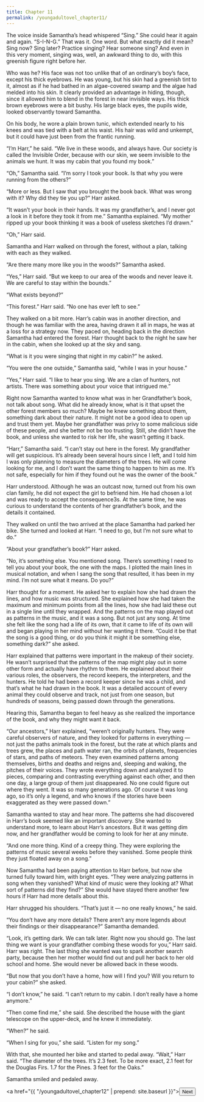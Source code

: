 ```yaml
---
title: Chapter 11
permalink: /youngadultovel_chapter11/
---
```


The voice inside Samantha’s head whispered “Sing.” She could hear it again and again. “S-I-N-G.” That was it. One word. But what exactly did it mean? Sing now? Sing later? Practice singing? Hear someone sing? And even in this very moment, singing was, well, an awkward thing to do, with this greenish figure right before her.

Who was he? His face was not too unlike that of an ordinary’s boy’s face, except his thick eyebrows. He was young, but his skin had a greenish tint to it, almost as if he had bathed in an algae-covered swamp and the algae had melded into his skin. It clearly provided an advantage in hiding, though, since it allowed him to blend in the forest in near invisible ways. His thick brown eyebrows were a bit bushy. His large black eyes, the pupils wide, looked observantly toward Samantha.

On his body, he wore a plain brown tunic, which extended nearly to his knees and was tied with a belt at his waist. His hair was wild and unkempt, but it could have just been from the frantic running.

“I’m Harr,” he said. “We live in these woods, and always have. Our society is called the Invisible Order, because with our skin, we seem invisible to the animals we hunt. It was my cabin that you found my book.”

“Oh,” Samantha said. “I’m sorry I took your book. Is that why you were running from the others?”

“More or less. But I saw that you brought the book back. What was wrong with it? Why did they tie you up?” Harr asked.

“It wasn’t your book in their hands. It was my grandfather’s, and I never got a look in it before they took it from me.” Samantha explained. “My mother ripped up your book thinking it was a book of useless sketches I’d drawn.”

“Oh,” Harr said.

Samantha and Harr walked on through the forest, without a plan, talking with each as they walked.

“Are there many more like you in the woods?” Samantha asked.

“Yes,” Harr said. “But we keep to our area of the woods and never leave it. We are careful to stay within the bounds.”

“What exists beyond?”

“This forest.” Harr said. “No one has ever left to see.”

They walked on a bit more. Harr’s cabin was in another direction, and though he was familiar with the area, having drawn it all in maps, he was at a loss for a strategy now. They paced on, heading back in the direction Samantha had entered the forest. Harr thought back to the night he saw her in the cabin, when she looked up at the sky and sang.

“What is it you were singing that night in my cabin?” he asked.

“You were the one outside,” Samantha said, “while I was in your house.”

“Yes,” Harr said. “I like to hear you sing. We are a clan of hunters, not artists. There was something about your voice that intrigued me.”

Right now Samantha wanted to know what was in her Grandfather’s book, not talk about song. What did he already know, what is it that upset the other forest members so much? Maybe he knew something about them, something dark about their nature. It might not be a good idea to open up and trust them yet. Maybe her grandfather was privy to some malicious side of these people, and she better not be too trusting. Still, she didn’t have the book, and unless she wanted to risk her life, she wasn’t getting it back.

“Harr,” Samantha said. “I can’t stay out here in the forest. My grandfather will get suspicious. It’s already been several hours since I left, and I told him I was only planning to measure the diameters of the trees. He will come looking for me, and I don’t want the same thing to happen to him as me. It’s not safe, especially for him if they found out he was the owner of the book.”

Harr understood. Although he was an outcast now, turned out from his own clan family, he did not expect the girl to befriend him. He had chosen a lot and was ready to accept the consequence3s. At the same time, he was curious to understand the contents of her grandfather’s book, and the details it contained.

They walked on until the two arrived at the place Samantha had parked her bike. She turned and looked at Harr. “I need to go, but I’m not sure what to do.”

“About your grandfather’s book?” Harr asked.

“No, it’s something else. You mentioned song. There’s something I need to tell you about your book, the one with the maps. I plotted the main lines in musical notation, and when I sang the song that resulted, it has been in my mind. I’m not sure what it means. Do you?”

Harr thought for a moment. He asked her to explain how she had drawn the lines, and how music was structured. She explained how she had taken the maximum and minimum points from all the lines, how she had laid these out in a single line until they wrapped. And the patterns on the map played out as patterns in the music, and it was a song. But not just any song. At time she felt like the song had a life of its own, that it came to life of its own will and began playing in her mind without her wanting it there. “Could it be that the song is a good thing, or do you think it might it be something else, something dark?” she asked.

Harr explained that patterns were important in the makeup of their society. He wasn’t surprised that the patterns of the map might play out in some other form and actually have rhythm to them. He explained about their various roles, the observers, the record keepers, the interpreters, and the hunters. He told he had been a record keeper since he was a child, and that’s what he had drawn in the book. It was a detailed account of every animal they could observe and track, not just from one season, but hundreds of seasons, being passed down through the generations.

Hearing this, Samantha began to feel heavy as she realized the importance of the book, and why they might want it back.

“Our ancestors,” Harr explained, “weren’t originally hunters. They were careful observers of nature, and they looked for patterns in everything — not just the paths animals took in the forest, but the rate at which plants and trees grew, the places and path water ran, the orbits of planets, frequencies of stars, and paths of meteors. They even examined patterns among themselves, births and deaths and reigns and, sleeping and waking, the pitches of their voices. They wrote everything down and analyzed it to pieces, comparing and contrasting everything against each other, and then one day, a large group of them just disappeared. No one could figure out where they went. It was so many generations ago. Of course it was long ago, so it’s only a legend, and who knows if the stories have been exaggerated as they were passed down.”

Samantha wanted to stay and hear more. The patterns she had discovered in Harr’s book seemed like an important discovery. She wanted to understand more, to learn about Harr’s ancestors. But it was getting dim now, and her grandfather would be coming to look for her at any minute.

“And one more thing. Kind of a creepy thing. They were exploring the patterns of music several weeks before they vanished. Some people think they just floated away on a song.”

Now Samantha had been paying attention to Harr before, but now she turned fully toward him, with bright eyes. “They were analyzing patterns in song when they vanished? What kind of music were they looking at? What sort of patterns did they find?” She would have stayed there another few hours if Harr had more details about this.

Harr shrugged his shoulders. “That’s just it — no one really knows,” he said.

“You don’t have any more details? There aren’t any more legends about their findings or their disappearance?” Samantha demanded.

“Look, it’s getting dark. We can talk later. Right now you should go. The last thing we want is your grandfather combing these woods for you,” Harr said. Harr was right. The last thing she wanted was to spark another search party, because then her mother would find out and pull her back to her old school and home. She would never be allowed back in these woods.

“But now that you don’t have a home, how will I find you? Will you return to your cabin?” she asked.

“I don’t know,” he said. “I can’t return to my cabin. I don’t really have a home anymore.”

“Then come find me,” she said. She described the house with the giant telescope on the upper-deck, and he knew it immediately.

“When?” he said.

“When I sing for you,” she said. “Listen for my song.”

With that, she mounted her bike and started to pedal away. “Wait,” Harr said. “The diameter of the trees. It’s 2.3 feet. To be more exact, 2.1 feet for the Douglas Firs. 1.7 for the Pines. 3 feet for the Oaks.”

Samantha smiled and pedaled away.

<a href="{{ "/youngadultovel_chapter12" | prepend: site.baseurl }}"><button type="button" class="btn btn-warning">Next</button></a>
